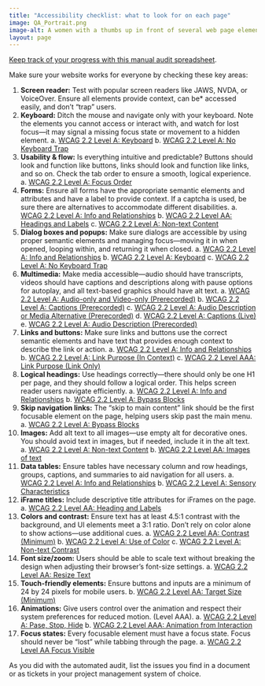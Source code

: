 ```yaml
---
title: "Accessibility checklist: what to look for on each page"
image: QA_Portrait.png
image-alt: A women with a thumbs up in front of several web page elements like forms and and charts
layout: page
---
```

[Keep track of your progress with this manual audit spreadsheet](https://docs.google.com/spreadsheets/d/1EDh0nzHF-LroFjLmSGLib4ylLaNe8_Tm-J1KcSSIf4I/edit?gid=0#gid=0).

Make sure your website works for everyone by checking these key areas:

1. **Screen reader:** Test with popular screen readers like JAWS, NVDA, or VoiceOver. Ensure all elements provide context, can be* accessed easily, and don’t “trap” users.
2. **Keyboard:** Ditch the mouse and navigate only with your keyboard. Note the elements you cannot access or interact with, and watch for lost focus—it may signal a missing focus state or movement to a hidden element.
  a. [WCAG 2.2 Level A: Keyboard](https://www.w3.org/WAI/WCAG22/Understanding/keyboard.html)
  b. [WCAG 2.2 Level A: No Keyboard Trap](https://www.w3.org/WAI/WCAG22/Understanding/no-keyboard-trap.html)
3. **Usability & flow:** Is everything intuitive and predictable? Buttons should look and function like buttons, links should look and function like links, and so on. Check the tab order to ensure a smooth, logical experience.
  a. [WCAG 2.2 Level A: Focus Order](https://www.w3.org/WAI/WCAG22/Understanding/focus-order.html)
4. **Forms:** Ensure all forms have the appropriate semantic elements and attributes and have a label to provide context. If a captcha is used, be sure there are alternatives to accommodate different disabilities.
    a. [WCAG 2.2 Level A: Info and Relationships](https://www.w3.org/WAI/WCAG22/Understanding/info-and-relationships.html)
    b. [WCAG 2.2 Level AA: Headings and Labels](https://www.w3.org/WAI/WCAG22/Understanding/headings-and-labels.html)
    c. [WCAG 2.2 Level A: Non-text Content](https://www.w3.org/WAI/WCAG22/Understanding/non-text-content.html)
5. **Dialog boxes and popups:** Make sure dialogs are accessible by using proper semantic elements and managing focus—moving it in when opened, looping within, and returning it when closed.
    a. [WCAG 2.2 Level A: Info and Relationships](https://www.w3.org/WAI/WCAG22/Understanding/info-and-relationships.html)
    b. [WCAG 2.2 Level A: Keyboard](https://www.w3.org/WAI/WCAG22/Understanding/keyboard.html)
    c. [WCAG 2.2 Level A: No Keyboard Trap](https://www.w3.org/WAI/WCAG22/Understanding/no-keyboard-trap.html)
6. **Multimedia:** Make media accessible—audio should have transcripts, videos should have captions and descriptions along with pause options for autoplay, and all text-based graphics should have alt text.
    a. [WCAG 2.2 Level A: Audio-only and Video-only (Prerecorded)](https://www.w3.org/WAI/WCAG22/Understanding/audio-only-and-video-only-prerecorded.html) 
    b. [WCAG 2.2 Level A: Captions (Prerecorded)](https://www.w3.org/WAI/WCAG22/Understanding/captions-prerecorded.html)
    c. [WCAG 2.2 Level A: Audio Description or Media Alternative (Prerecorded)](https://www.w3.org/WAI/WCAG22/Understanding/audio-description-or-media-alternative-prerecorded.html)
    d. [WCAG 2.2 Level A: Captions (Live)](https://www.w3.org/WAI/WCAG22/Understanding/captions-live.html)
    e. [WCAG 2.2 Level A: Audio Description (Prerecorded)](https://www.w3.org/WAI/WCAG22/Understanding/audio-description-prerecorded.html)
7. **Links and buttons:** Make sure links and buttons use the correct semantic elements and have text that provides enough context to describe the link or action.
    a. [WCAG 2.2 Level A: Info and Relationships](https://www.w3.org/WAI/WCAG22/Understanding/info-and-relationships.html)
    b. [WCAG 2.2 Level A: Link Purpose (In Context)](https://www.w3.org/WAI/WCAG22/Understanding/link-purpose-in-context.html) 
    c. [WCAG 2.2 Level AAA: Link Purpose (Link Only)](https://www.w3.org/WAI/WCAG22/Understanding/link-purpose-link-only.html)
8. **Logical headings:** Use headings correctly—there should only be one H1 per page, and they should follow a logical order. This helps screen reader users navigate efficiently.
    a. [WCAG 2.2 Level A: Info and Relationships](https://www.w3.org/WAI/WCAG22/Understanding/info-and-relationships.html)
    b. [WCAG 2.2 Level A: Bypass Blocks](https://www.w3.org/WAI/WCAG22/Understanding/bypass-blocks.html) 
9. **Skip navigation links:** The “skip to main content” link should be the first focusable element on the page, helping users skip past the main menu.
    a. [WCAG 2.2 Level A: Bypass Blocks](https://www.w3.org/WAI/WCAG22/Understanding/bypass-blocks.html)
10. **Images:** Add alt text to all images—use empty alt for decorative ones. You should avoid text in images, but if needed, include it in the alt text.
    a. [WCAG 2.2 Level A: Non-text Content](https://www.w3.org/WAI/WCAG22/Understanding/non-text-content.html)
    b. [WCAG 2.2 Level AA: Images of text](https://www.w3.org/WAI/WCAG22/Understanding/images-of-text.html)
11. **Data tables:** Ensure tables have necessary column and row headings, groups, captions, and summaries to aid navigation for all users.
    a. [WCAG 2.2 Level A: Info and Relationships](https://www.w3.org/WAI/WCAG22/Understanding/info-and-relationships.html)
    b. [WCAG 2.2 Level A: Sensory Characteristics](https://www.w3.org/WAI/WCAG22/Understanding/sensory-characteristics.html)
12. **iFrame titles:** Include descriptive title attributes for iFrames on the page.
    a. [WCAG 2.2 Level AA: Heading and Labels](https://www.w3.org/WAI/WCAG22/Understanding/headings-and-labels.html)
13. **Colors and contrast:** Ensure text has at least 4.5:1 contrast with the background, and UI elements meet a 3:1 ratio. Don’t rely on color alone to show actions—use additional cues.
    a. [WCAG 2.2 Level AA: Contrast (Minimum)](https://www.w3.org/WAI/WCAG22/Understanding/contrast-minimum.html) 
    b. [WCAG 2.2 Level A: Use of Color](https://www.w3.org/WAI/WCAG22/Understanding/use-of-color.html)
    c. [WCAG 2.2 Level A: Non-text Contrast](https://www.w3.org/WAI/WCAG22/Understanding/non-text-contrast.html)
14. **Font size/zoom:** Users should be able to scale text without breaking the design when adjusting their browser’s font-size settings. 
    a. [WCAG 2.2 Level AA: Resize Text](https://www.w3.org/WAI/WCAG22/Understanding/resize-text.html)
15. **Touch-friendly elements:** Ensure buttons and inputs are a minimum of 24 by 24 pixels for mobile users.
    b. [WCAG 2.2 Level AA: Target Size (Minimum)](https://www.w3.org/WAI/WCAG22/Understanding/target-size-minimum.html)
16. **Animations:** Give users control over the animation and respect their system preferences for reduced motion. (Level AAA). 
    a. [WCAG 2.2 Level A: Pase, Stop, Hide](https://www.w3.org/WAI/WCAG22/Understanding/pause-stop-hide.html)
    b. [WCAG 2.2 Level AAA: Animation from Interaction](https://www.w3.org/WAI/WCAG22/Understanding/animation-from-interactions.html)
17. **Focus states:** Every focusable element must have a focus state. Focus should never be “lost” while tabbing through the page.
    a. [WCAG 2.2 Level AA Focus Visible](https://www.w3.org/WAI/WCAG22/Understanding/focus-visible.html)

As you did with the automated audit, list the issues you find in a document or as tickets in your project management system of choice.
